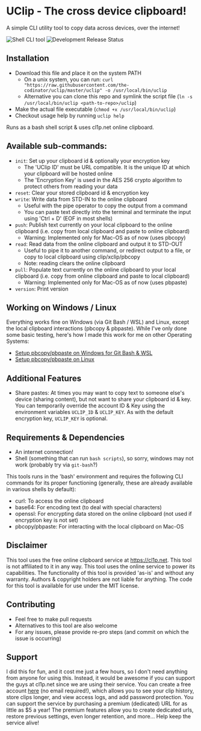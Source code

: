 # UClip - The cross device clipboard!

A simple CLI utility tool to copy data across devices, over the internet!

![Shell CLI tool](https://img.shields.io/badge/runtime-bash-blue)
![Development Release Status](https://img.shields.io/badge/release-beta-orange)

## Installation

- Download this file and place it on the system PATH
  - On a unix system, you can run:
    `curl "https://raw.githubusercontent.com/the-codinator/uclip/master/uclip" -o /usr/local/bin/uclip`
  - Alternative you can clone this repo and symlink the script file (`ln -s /usr/local/bin/uclip <path-to-repo>/uclip`)
- Make the actual file executable (`chmod +x /usr/local/bin/uclip`)
- Checkout usage help by running `uclip help`

Runs as a bash shell script & uses cl1p.net online clipboard.

## Available sub-commands:

- `init`: Set up your clipboard id & optionally your encryption key
  - The 'UClip ID' must be URL compatible. It is the unique ID at which your clipboard will be hosted online
  - The 'Encryption Key' is used in the AES 256 crypto algorithm to protect others from reading your data
- `reset`: Clear your stored clipboard id & encryption key
- `write`: Write data from STD-IN to the online clipboard
  - Useful with the pipe operator to copy the output from a command
  - You can paste text directly into the terminal and terminate the input using 'Ctrl + D' (EOF in most shells)
- `push`: Publish text currently on your local clipboard to the online clipboard (i.e. copy from local clipboard and
  paste to online clipboard)
  - Warning: Implemented only for Mac-OS as of now (uses pbcopy)
- `read`: Read data from the online clipboard and output it to STD-OUT
  - Useful to pipe it to another command, or redirect output to a file, or copy to local clipboard using
    clip/xclip/pbcopy
  - Note: reading clears the online clipboard
- `pull`: Populate text currently on the online clipboard to your local clipboard (i.e. copy from online clipboard and
  paste to local clipboard)
  - Warning: Implemented only for Mac-OS as of now (uses pbpaste)
- `version`: Print version

## Working on Windows / Linux

Everything works fine on Windows (via Git Bash / WSL) and Linux, except the local clipboard interactions (pbcopy &
pbpaste). While I've only done some basic testing, here's how I made this work for me on other Operating Systems:

- [Setup pbcopy/pbpaste on Windows for Git Bash & WSL](https://www.techtronic.us/pbcopy-pbpaste-for-wsl/)
- [Setup pbcopy/pbpaste on Linux](https://ostechnix.com/how-to-use-pbcopy-and-pbpaste-commands-on-linux/)

## Additional Features

- Share pastes: At times you may want to copy text to someone else's device (sharing content), but not want to share
  your clipboard id & key. You can temporarily override the account ID & Key using the environment variables `UCLIP_ID`
  & `UCLIP_KEY`. As with the default encryption key, `UCLIP_KEY` is optional.

## Requirements & Dependencies

- An internet connection!
- Shell (something that can run `bash scripts`), so sorry, windows may not work (probably try via `git-bash`?)

This tools runs in the 'bash' environment and requires the following CLI commands for its proper functioning (generally,
these are already available in various shells by default):

- curl: To access the online clipboard
- base64: For encoding text (to deal with special characters)
- openssl: For encrypting data stored on the online clipboard (not used if encryption key is not set)
- pbcopy/pbpaste: For interacting with the local clipboard on Mac-OS

## Disclaimer

This tool uses the free online clipboard service at https://cl1p.net. This tool is not affiliated to it in any way. This
tool uses the online service to power its capabilities. The functionality of this tool is provided 'as-is' and without
any warranty. Authors & copyright holders are not liable for anything. The code for this tool is available for use under
the MIT license.

## Contributing

- Feel free to make pull requests
- Alternatives to this tool are also welcome
- For any issues, please provide re-pro steps (and commit on which the issue is occurring)

## Support

I did this for fun, and it cost me just a few hours, so I don't need anything from anyone for using this. Instead, it
would be awesome if you can support the guys at cl1p.net since we are using their service. You can create a free
account [here](https://cl1p.net/sys/login.jsp) (no email required!), which allows you to see your clip history, store
clips longer, and view access logs, and add password protection. You can support the service by purchasing a premium
(dedicated) URL for as little as $5 a year! The premium features allow you to create dedicated urls, restore previous
settings, even longer retention, and more... Help keep the service alive!

